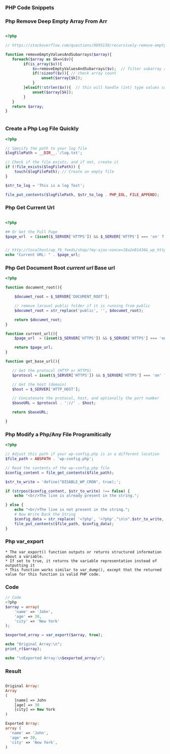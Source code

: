 ### PHP Code Snippets

### Php Remove Deep Empty Array From Arr

```php

<?php

// https://stackoverflow.com/questions/9895130/recursively-remove-empty-elements-and-subarrays-from-a-multi-dimensional-array

function removeEmptyValuesAndSubarrays($array){
   foreach($array as $k=>&$v){
        if(is_array($v)){
            $v=removeEmptyValuesAndSubarrays($v);  // filter subarray and update array
            if(!sizeof($v)){ // check array count
                unset($array[$k]);
            }
        }elseif(!strlen($v)){  // this will handle (int) type values correctly
            unset($array[$k]);
        }
   }
   return $array;
}



```

### Create a Php Log File Quickly

```php
<?php

// Specify the path to your log file
$logFilePath = __DIR__.'/log.txt';

// Check if the file exists, and if not, create it
if (!file_exists($logFilePath)) {
    touch($logFilePath); // Create an empty file
}

$str_to_log = 'This is a log Test';

file_put_contents($logFilePath, $str_to_log . PHP_EOL, FILE_APPEND);


```

### Php Get Current Url

```php

<?php

## Or Get the Full Page
$page_url  = (isset($_SERVER['HTTPS']) && $_SERVER['HTTPS'] === 'on' ? "https" : "http") . "://$_SERVER[HTTP_HOST]$_SERVER[REQUEST_URI]";


// http://localhost/wp_fb_feeds/shop/?my-ajax-nonce=18a2e81436&_wp_http_referer=%2Fwp_fb_feeds%2Fshop%2F%3Fmy-ajax-nonce%3D18a2e81436%26wl_year%3D2006%26wl_make%3DBMW%26wl_model%3D130%2Bi%26wl_chassis%3DE87%26wl_engine%3DN46B20B%26wl_supplement%3D306D5&wl_year=2004&wl_make=BMW&wl_model=420+d&wl_chassis=F32&wl_engine=B38B15A&wl_supplement=306D3
echo "Current URL: " . $page_url;


```

### Php Get Document Root *current url* **Base url**

```php
<?php

function document_root(){

    $documet_root = $_SERVER['DOCUMENT_ROOT'];

    // remove laravel public folder if it is running from public
    $documet_root = str_replace('public', '', $documet_root);

    return $documet_root;
}

function current_url(){
    $page_url  = (isset($_SERVER['HTTPS']) && $_SERVER['HTTPS'] === 'on' ? "https" : "http") . "://$_SERVER[HTTP_HOST]$_SERVER[REQUEST_URI]";

    return $page_url;
}

function get_base_url(){

   // Get the protocol (HTTP or HTTPS)
   $protocol = isset($_SERVER['HTTPS']) && $_SERVER['HTTPS'] === 'on' ? 'https' : 'http';

   // Get the host (domain)
   $host = $_SERVER['HTTP_HOST'];

   // Concatenate the protocol, host, and optionally the port number
   $baseURL = $protocol . '://' . $host;

   return $baseURL;

}


```


### Php Modify a Php/Any File Programitically

```php
<?php

// Adjust this path if your wp-config.php is in a different location
$file_path = ABSPATH . 'wp-config.php'; 

// Read the contents of the wp-config.php file
$config_content = file_get_contents($file_path);

$str_to_write = 'define("DISABLE_WP_CRON", true);';

if (strpos($config_content, $str_to_write) !== false) {
    echo "<br/>The line is already present in the string.";

} else {
    echo "<br/>The line is not present in the string.";
    # Now Write Back the String
    $config_data = str_replace( '<?php', '<?php'."\n\n".$str_to_write, $config_content);
    file_put_contents($file_path, $config_data);
}


```

### Php var_export
    
    * The var_export() function outputs or returns structured information about a variable.
    * If set to true, it returns the variable representation instead of outputting it
    * This function works similar to var_dump(), except that the returned value for this function is valid PHP code.

### Code
```php
// Code
<?php
$array = array(
    'name' => 'John',
    'age' => 30,
    'city' => 'New York'
);

$exported_array = var_export($array, true);

echo "Original Array:\n";
print_r($array);

echo "\nExported Array:\n$exported_array\n";


```

### Result

```php

Original Array:
Array
(
    [name] => John
    [age] => 30
    [city] => New York
)

Exported Array:
array (
  'name' => 'John',
  'age' => 30,
  'city' => 'New York',
)



```